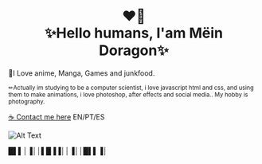 <h1 align="center">❤️‍🔥<br>✨Hello humans, I'am Mëin Doragon✨</h1>

📕I Love anime, Manga, Games and junkfood.

<p><small>✏Actually im studying to be a computer scientist, i love javascript html and css, and using them to make animations, i love photoshop, 
  after effects and social media.. My hobby is photography.</small></p>


[☕ Contact me here](https://meindoragon.carrd.co/) EN/PT/ES

![Alt Text](https://c.tenor.com/Be2VMHgl378AAAAC/tohru-dragonmaid.gif)

█▌▌│▐││▌█▐▐││▐││█▌▌▐│
